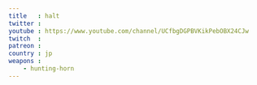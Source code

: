 ```yaml
---
title   : halt
twitter : 
youtube : https://www.youtube.com/channel/UCfbgDGPBVKikPebOBX24CJw
twitch  : 
patreon : 
country : jp
weapons :
    - hunting-horn
---
```


